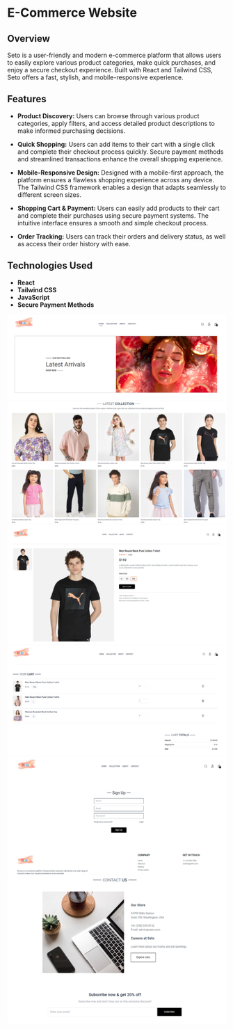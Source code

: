 # E-Commerce Website

## Overview
Seto is a user-friendly and modern e-commerce platform that allows users to easily explore various product categories, make quick purchases, and enjoy a secure checkout experience. Built with React and Tailwind CSS, Seto offers a fast, stylish, and mobile-responsive experience.

## Features
- **Product Discovery:** Users can browse through various product categories, apply filters, and access detailed product descriptions to make informed purchasing decisions.
 
- **Quick Shopping:** Users can add items to their cart with a single click and complete their checkout process quickly. Secure payment methods and streamlined transactions enhance the overall shopping experience.
 
- **Mobile-Responsive Design:** Designed with a mobile-first approach, the platform ensures a flawless shopping experience across any device. The Tailwind CSS framework enables a design that adapts seamlessly to different screen sizes.

- **Shopping Cart & Payment:** Users can easily add products to their cart and complete their purchases using secure payment systems. The intuitive interface ensures a smooth and simple checkout process.

- **Order Tracking:** Users can track their orders and delivery status, as well as access their order history with ease.

## Technologies Used
- **React**
- **Tailwind CSS**
- **JavaScript**
- **Secure Payment Methods**

![Alt Text](https://github.com/sertanhil1/E-Commerce-Website-/blob/5594a0b2f6671a75f6628514f45aa488c8b3216e/1.png)
![Alt Text](https://github.com/sertanhil1/E-Commerce-Website-/blob/5594a0b2f6671a75f6628514f45aa488c8b3216e/2.png)
![Alt Text](https://github.com/sertanhil1/E-Commerce-Website-/blob/5594a0b2f6671a75f6628514f45aa488c8b3216e/4.png)
![Alt Text](https://github.com/sertanhil1/E-Commerce-Website-/blob/5594a0b2f6671a75f6628514f45aa488c8b3216e/5.png)
![Alt Text](https://github.com/sertanhil1/E-Commerce-Website-/blob/b7862c113337a046efa9b33fd8195a376abc0d39/9.png)
![Alt Text](https://github.com/sertanhil1/E-Commerce-Website-/blob/b7862c113337a046efa9b33fd8195a376abc0d39/10.png)
